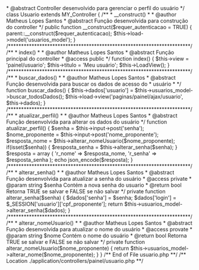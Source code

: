 <?php
    /**
     * usuario.php
     * 
     * @package     MY_Controller
     * @subpackage  usuario.php
     * @version     1.0
     * @author      Matheus Lopes Santos <fale_com_lopez@hotmail.com>
     * @abstract    Controller desenvolvido para gerenciar o perfil do usuário
     */
    class Usuario extends MY_Controller
    {
        /**
         * __construct()
         * 
         * @author      Matheus Lopes Santos <fale_com_lopez@hotmail.com>
         * @abstract    Função desenvolvida para construção do controller
         */
        public function __construct($requer_autenticacao = TRUE)
        {
            parent::__construct($requer_autenticacao);
            
            $this->load->model('usuarios_model');
        }
        /**********************************************************************/
        
        /**
         * index()
         * 
         * @author      Matheus Lopes Santos <fale_com_lopez@hotmail.com>
         * @abstract    Função principal do controller
         * @access      public
         */
        function index()
        {
            $this->view     = 'painel/usuario';
            $this->titulo   = 'Meu usuário';
            
            $this->LoadView();
        }
        /**********************************************************************/
        
        /**
         * buscar_dados()
         * 
         * @author      Matheus Lopes Santos <fale_com_lopez@hotmail.com>
         * @abstract    Função desenvolvida para buscar os dados de acesso do
         *              usuário
         * 
         */
        function buscar_dados()
        {
            $this->dados['usuario'] = $this->usuarios_model->buscar_todosDados();
            
            $this->load->view('paginas/painel/ajax/usuario', $this->dados);
        }
        /**********************************************************************/
        
        /**
         * atualizar_perfil()
         * 
         * @author      Matheus Lopes Santos <fale_com_lopez@hotmail.com>
         * @abstract    Função desenvolvida para alterar os dados do usuário
         */
        function atualizar_perfil()
        {
            $senha              = $this->input->post('senha');
            $nome_proponente    = $this->input->post('nome_proponente');
            
            $resposta_nome = $this->alterar_nomeUsuario($nome_proponente);
            
            if(isset($senha))
            {
                $resposta_senha = $this->alterar_senha($senha);
            }
            
            $resposta = array (
                'r_nome'    => $resposta_nome,
                'r_senha'   => $resposta_senha
            );
            
            echo json_encode($resposta);
        }
        /**********************************************************************/
        
        /**
         * alterar_senha()
         * 
         * @author      Matheus Lopes Santos <fale_com_lopez@hotmail.com>
         * @abstract    Função desenvolvida para atualizar a senha do usuário
         * @access      private
         * @param       string $senha Contém a nova senha do usuario
         * @return      bool Retorna TRUE se salvar e FALSE se não salvar
         */
        private function alterar_senha($senha)
        {
            $dados['senha'] = $senha;
            $dados['login'] = $_SESSION['usuario']['cpf_proponente'];
            
            return $this->usuarios_model->alterar_senha($dados);
        }
        /**********************************************************************/
        
        /**
         * alterar_nomeUsuario()
         * 
         * @author      Matheus Lopes Santos <fale_com_lopez@hotmail.com>
         * @abstract    Função desenvolvida para atualizar o nome do usuário
         * @access      provate
         * @param       string  $nome Contém o nome do usuário
         * @return      bool Retorna TRUE se salvar e FALSE se não salvar
         */
        private function alterar_nomeUsuario($nome_proponente)
        {
            return $this->usuarios_model->alterar_nome($nome_proponente);
        }
    }
    
    /** End of File usuario.php **/
    /** Location ./application/controllers/painel/usuario.php **/